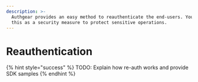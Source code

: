 ```yaml
---
description: >-
  Authgear provides an easy method to reauthenticate the end-users. You can use
  this as a security measure to protect sensitive operations.
---
```


# Reauthentication

{% hint style="success" %}
TODO: Explain how re-auth works and provide SDK samples
{% endhint %}

